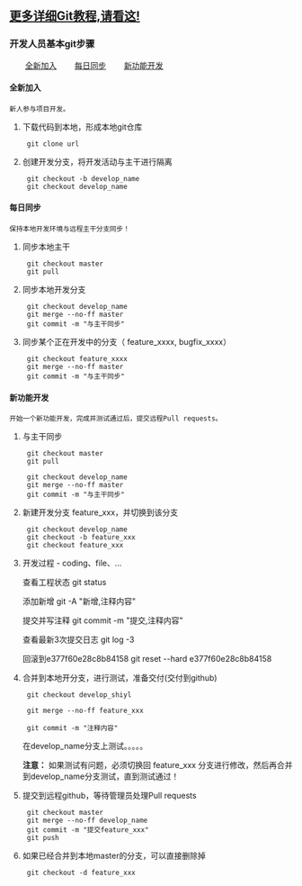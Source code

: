 [更多详细Git教程,请看这!](http://www.bronsp.com:8060/index.php?s=/5&page_id=14)
----------

### 开发人员基本git步骤

&emsp;&emsp;[全新加入](#全新加入开发 "")
&emsp;&emsp;[每日同步](#每日同步 "")
&emsp;&emsp;[新功能开发](#新功能开发 "")


#### 全新加入

	新人参与项目开发。

1. 下载代码到本地，形成本地git仓库

		git clone url

1. 创建开发分支，将开发活动与主干进行隔离

		git checkout -b develop_name
		git checkout develop_name

#### 每日同步

	保持本地开发环境与远程主干分支同步！

1. 同步本地主干

		git checkout master
		git pull

1. 同步本地开发分支

		git checkout develop_name
		git merge --no-ff master
		git commit -m "与主干同步"

1. 同步某个正在开发中的分支（ feature_xxxx, bugfix_xxxx）

		git checkout feature_xxxx
		git merge --no-ff master
		git commit -m "与主干同步"

#### 新功能开发

	开始一个新功能开发，完成并测试通过后，提交远程Pull requests。

1. 与主干同步

		git checkout master
		git pull

		git checkout develop_name
		git merge --no-ff master
		git commit -m "与主干同步"

1. 新建开发分支 feature_xxx，并切换到该分支

		git checkout develop_name
		git checkout -b feature_xxx
		git checkout feature_xxx

1. 开发过程 - coding、file、...

	查看工程状态
		git status

	添加新增
		git -A "新增,注释内容"

	提交并写注释
		git commit -m "提交,注释内容"

	查看最新3次提交日志
		git log -3

	回滚到e377f60e28c8b84158
		git reset --hard e377f60e28c8b84158

1. 合并到本地开分支，进行测试，准备交付(交付到github)

		git checkout develop_shiyl

		git merge --no-ff feature_xxx

		git commit -m "注释内容"

	在develop_name分支上测试。。。。。

	<strong>注意：</strong>
	如果测试有问题，必须切换回 feature_xxx 分支进行修改，然后再合并到develop_name分支测试，直到测试通过！</strong>

1. 提交到远程github，等待管理员处理Pull requests

		git checkout master
		git merge --no-ff develop_name
		git commit -m "提交feature_xxx"
		git push

1. 如果已经合并到本地master的分支，可以直接删除掉

		git checkout -d feature_xxx
